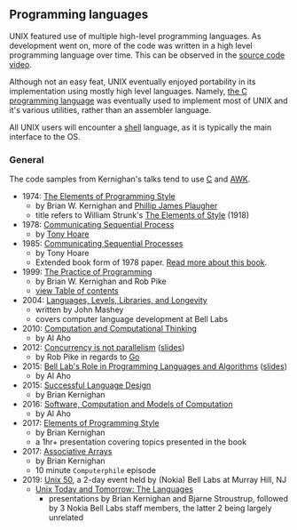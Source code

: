 ## Programming languages

UNIX featured use of multiple high-level programming languages. As development went on, more of the code was written in a high level programming language over time. This can be observed in the [source code video](./../code).

Although not an easy feat, UNIX eventually enjoyed portability in its implementation using mostly high level languages. Namely, [the C programming language](./C.md) was eventually used to implement most of UNIX and it's various utilities, rather than an assembler language.

All UNIX users will encounter a [shell](./shell.md) language, as it is typically the main interface to the OS.

### General

The code samples from Kernighan's talks tend to use [C](./C.md) and [AWK](./awk.md).

 * 1974: [The Elements of Programming Style](https://archive.org/details/elementsofprogra00kernrich/mode/2up)
   * by Brian W. Kernighan and [Phillip James Plaugher](https://www.plauger.com/)
   * title refers to William Strunk's [The Elements of Style](https://www.gutenberg.org/ebooks/37134) (1918)
 * 1978: [Communicating Sequential Process](https://www.cs.cmu.edu/~crary/819-f09/Hoare78.pdf)
   * by [Tony Hoare](http://www.cs.ox.ac.uk/people/tony.hoare)
 * 1985: [Communicating Sequential Processes](http://www.usingcsp.com/cspbook.pdf)
   * by Tony Hoare
   * Extended book form of 1978 paper. [Read more about this book](http://www.usingcsp.com/).
 * 1999: [The Practice of Programming](https://www.cs.princeton.edu/~bwk/tpop.webpage/)
   * by Brian W. Kernighan and Rob Pike
   * [view Table of contents](https://core.ac.uk/download/pdf/25275735.pdf)
 * 2004: [Languages, Levels, Libraries, and Longevity](https://dl.acm.org/ft_gateway.cfm?id=1039532&ftid=297456&dwn=1)
   * written by John Mashey
   * covers computer language development at Bell Labs
 * 2010: [Computation and Computational Thinking](https://people.cs.vt.edu/~kafura/CS6604/Papers/Computation-And-CT.pdf)
   * by Al Aho
 * 2012: [Concurrency is not parallelism](https://blog.golang.org/waza-talk) ([slides](https://talks.golang.org/2012/waza.slide#1))
   * by Rob Pike in regards to [Go](./go.md)
 * 2015: [Bell Lab's Role in Programming Languages and Algorithms](https://www.youtube.com/watch?v=rkuOTgfmH3w) ([slides](http://www.cs.columbia.edu/~aho/Talks/15-05-06_Simons.pptx))
   * by Al Aho
 * 2015: [Successful Language Design](https://www.youtube.com/watch?v=Sg4U4r_AgJU)
   * by Brian Kernighan
 * 2016: [Software, Computation and Models of Computation](https://www.youtube.com/watch?v=RpTLjm4awGM)
   * by Al Aho
 * 2017: [Elements of Programming Style](https://www.youtube.com/watch?v=8SUkrR7ZfTA)
   * by Brian Kernighan
   * a 1hr+ presentation covering topics presented in the book
 * 2017: [Associative Arrays](https://www.youtube.com/watch?v=qTZJLJ3Gm6Q&list=PLzH6n4zXuckqZ90zLyy36qjO5YIn1RulG&index=5)
   * by Brian Kernighan
   * 10 minute `Computerphile` episode
 * 2019: [Unix 50](https://www.bell-labs.com/unix50), a 2-day event held by (Nokia) Bell Labs at Murray Hill, NJ
   * [Unix Today and Tomorrow: The Languages](https://www.youtube.com/watch?v=xnCgoEyz31M)
     - presentations by Brian Kernighan and Bjarne Stroustrup, followed by 3 Nokia Bell Labs staff members, the latter 2 being largely unrelated
